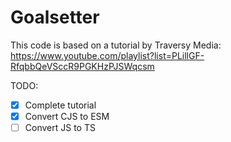 # Goalsetter

This code is based on a tutorial by Traversy Media: <https://www.youtube.com/playlist?list=PLillGF-RfqbbQeVSccR9PGKHzPJSWqcsm>

TODO:
- [x] Complete tutorial
- [x] Convert CJS to ESM
- [ ] Convert JS to TS
